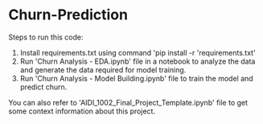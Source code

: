 # Churn-Prediction

Steps to run this code:
1) Install requirements.txt using command 'pip install -r 'requirements.txt'
2) Run 'Churn Analysis - EDA.ipynb' file in a notebook to analyze the data and generate the data required for model training.
3) Run 'Churn Analysis - Model Building.ipynb' file to train the model and predict churn.

You can also refer to 'AIDI_1002_Final_Project_Template.ipynb' file to get some context information about this project.

